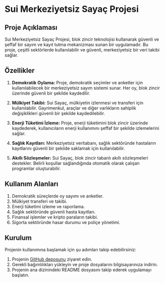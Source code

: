 # Sui Merkeziyetsiz Sayaç Projesi

## Proje Açıklaması

Sui Merkeziyetsiz Sayaç Projesi, blok zincir teknolojisi kullanarak güvenli ve şeffaf bir sayım ve kayıt tutma mekanizması sunan bir uygulamadır. Bu proje, çeşitli sektörlerde kullanılabilir ve güvenli, merkeziyetsiz bir veri takibi sağlar.

## Özellikler

1. **Demokratik Oylama:** Proje, demokratik seçimler ve anketler için kullanılabilecek bir merkeziyetsiz sayım sistemi sunar. Her oy, blok zincir üzerinde güvenli bir şekilde kaydedilir.

2. **Mülkiyet Takibi:** Sui Sayaç, mülkiyetin izlenmesi ve transferi için kullanılabilir. Gayrimenkul, araçlar ve diğer varlıkların sahiplik değişiklikleri güvenli bir şekilde kaydedilebilir.

3. **Enerji Tüketimi İzleme:** Proje, enerji tüketimini blok zincir üzerinde kaydederek, kullanıcıların enerji kullanımını şeffaf bir şekilde izlemelerini sağlar.

4. **Sağlık Kayıtları:** Merkeziyetsiz veritabanı, sağlık sektöründe hastaların kayıtlarını güvenli bir şekilde saklamak için kullanılabilir.

5. **Akıllı Sözleşmeler:** Sui Sayaç, blok zincir tabanlı akıllı sözleşmeleri destekler. Belirli koşullar sağlandığında otomatik olarak çalışan programlar oluşturabilir.

## Kullanım Alanları

1. Demokratik süreçlerde oy sayımı ve anketler.
2. Mülkiyet transferi ve takibi.
3. Enerji tüketimi izleme ve raporlama.
4. Sağlık sektöründe güvenli hasta kayıtları.
5. Finansal işlemler ve kripto paraların takibi.
6. Sigorta sektöründe hasar durumu ve poliçe yönetimi.

## Kurulum

Projenin kullanımına başlamak için şu adımları takip edebilirsiniz:

1. Projenin [GitHub deposunu](https://github.com/akdoganalibugra/distributed-counter) ziyaret edin.
2. Gerekli bağımlılıkları yükleyin ve proje dosyalarını bilgisayarınıza indirin.
3. Projenin ana dizinindeki README dosyasını takip ederek uygulamayı başlatın.